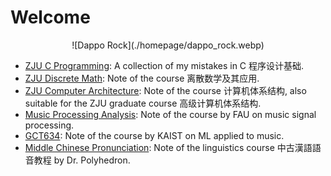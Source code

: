 # Welcome

<center>![Dappo Rock](./homepage/dappo_rock.webp)</center>

* [ZJU C Programming](eecs/clang/index.md): A collection of my mistakes in C 程序设计基础.
* [ZJU Discrete Math](https://github.com/FreshBoy-cyh/ZJU_Discrete_Mathematics_and_Its_Applications_Note): Note of the course 离散数学及其应用.
* [ZJU Computer Architecture](eecs/arch/index.md): Note of the course 计算机体系结构, also suitable for the ZJU graduate course 高级计算机体系结构.
* [Music Processing Analysis](eecs/mpa/index.md): Note of the course by FAU on music signal processing.
* [GCT634](eecs/gct634/index.md): Note of the course by KAIST on ML applied to music.
* [Middle Chinese Pronunciation](ling/mid_ch/index.md): Note of the linguistics course 中古漢語語音教程 by Dr. Polyhedron.
